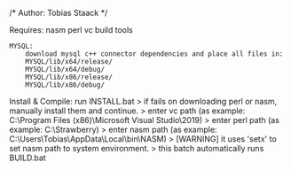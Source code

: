 /*
Author: Tobias Staack
*/

Requires:
	nasm
	perl
	vc build tools
	
	MYSQL:
		download mysql c++ connector dependencies and place all files in:
		MYSQL/lib/x64/release/
		MYSQL/lib/x64/debug/
		MYSQL/lib/x86/release/
		MYSQL/lib/x86/debug/
		
Install & Compile:
	run INSTALL.bat
		> if fails on downloading perl or nasm, manually install them and continue.
		> enter vc path (as example: C:\Program Files (x86)\Microsoft Visual Studio\2019)
		> enter perl path (as example: C:\Strawberry)
		> enter nasm path (as example: C:\Users\Tobias\AppData\Local\bin\NASM)
		> [WARNING] it uses 'setx' to set nasm path to system environment.
		> this batch automatically runs BUILD.bat
	